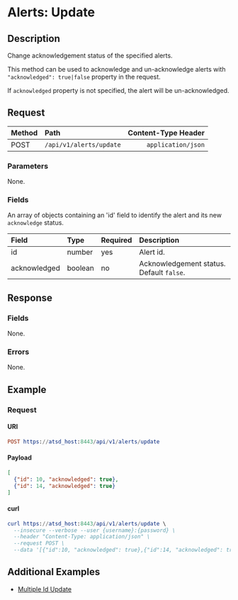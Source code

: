 # Alerts: Update

## Description

Change acknowledgement status of the specified alerts.

This method can be used to acknowledge and un-acknowledge alerts with `"acknowledged": true|false` property in the request.

If `acknowledged` property is not specified, the alert will be un-acknowledged. 

## Request

| **Method** | **Path** | **Content-Type Header**|
|:---|:---|---:|
| POST | `/api/v1/alerts/update` | `application/json` |

### Parameters

None.

### Fields

An array of objects containing an 'id' field to identify the alert and its new `acknowledge` status.

|**Field**|**Type**|**Required**|**Description**|
|:---|:---|:---|:---|
|id|number|yes|Alert id.|
|acknowledged|boolean|no|Acknowledgement status. Default `false`.|

## Response

### Fields

None.

### Errors

None.

## Example

### Request

#### URI

```elm
POST https://atsd_host:8443/api/v1/alerts/update
```

#### Payload

```json
[
  {"id": 10, "acknowledged": true},
  {"id": 14, "acknowledged": true}
]
```

#### curl

```elm
curl https://atsd_host:8443/api/v1/alerts/update \
  --insecure --verbose --user {username}:{password} \
  --header "Content-Type: application/json" \
  --request POST \
  --data '[{"id":10, "acknowledged": true},{"id":14, "acknowledged": true}]'
```

## Additional Examples
* [Multiple Id Update](examples/update/alerts-update-multiple-id.md)



